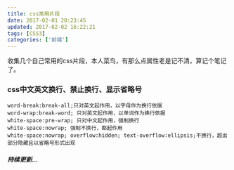 ```yaml
---
title: css常用片段
date: 2017-02-01 20:23:45
updated: 2017-02-02 16:22:21
tags: [CSS3]
categories: ['前端']
---
```

收集几个自己常用的css片段，本人菜鸟，有那么点属性老是记不清，算记个笔记了。
<!--more-->

### css中文英文换行、禁止换行、显示省略号
```
word-break:break-all;只对英文起作用，以字母作为换行依据
word-wrap:break-word; 只对英文起作用，以单词作为换行依据
white-space:pre-wrap; 只对中文起作用，强制换行
white-space:nowrap; 强制不换行，都起作用
white-space:nowrap; overflow:hidden; text-overflow:ellipsis;不换行，超出部分隐藏且以省略号形式出现
```

##### 持续更新...